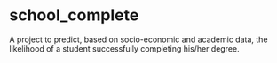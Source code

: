 # school_complete
A project to predict, based on socio-economic and academic data, the likelihood of a student successfully completing his/her degree.
